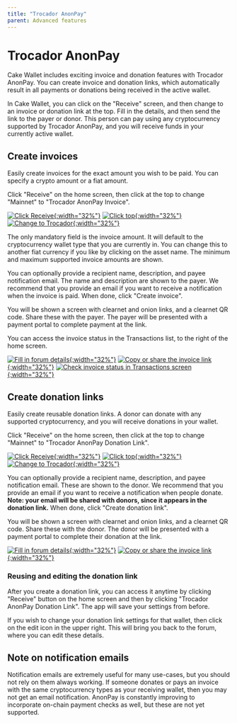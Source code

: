 ```yaml
---
title: "Trocador AnonPay"
parent: Advanced features
---
```


# Trocador AnonPay

Cake Wallet includes exciting invoice and donation features with Trocador AnonPay. You can create invoice and donation links, which automatically result in all payments or donations being received in the active wallet.

In Cake Wallet, you can click on the "Receive" screen, and then change to an invoice or donation link at the top. Fill in the details, and then send the link to the payer or donor. This person can pay using any cryptocurrency supported by Trocador AnonPay, and you will receive funds in your currently active wallet.

## Create invoices

Easily create invoices for the exact amount you wish to be paid. You can specify a crypto amount or a fiat amount.

Click "Receive" on the home screen, then click at the top to change "Mainnet" to "Trocador AnonPay Invoice".

[![Click Receive](/images/receive-1.jpg){:width="32%"}](/images/receive-1.jpg)
[![Click top](/images/anonpay-receive-screen.jpg){:width="32%"}](/images/anonpay-receive-screen.jpg)
[![Change to Trocador](/images/anonpay-receive-invoice.jpg){:width="32%"}](/images/anonpay-receive-invoice.jpg)

The only mandatory field is the invoice amount. It will default to the cryptocurrency wallet type that you are currently in. You can change this to another fiat currency if you like by clicking on the asset name. The minimum and maximum supported invoice amounts are shown.

You can optionally provide a recipient name, description, and payee notification email. The name and description are shown to the payer. We recommend that you provide an email if you want to receive a notification when the invoice is paid. When done, click "Create invoice".

You will be shown a screen with clearnet and onion links, and a clearnet QR code. Share these with the payer. The payer will be presented with a payment portal to complete payment at the link.

You can access the invoice status in the Transactions list, to the right of the home screen.

[![Fill in forum details](/images/anonpay-invoice-forum.jpg){:width="32%"}](/images/anonpay-invoice-forum.jpg)
[![Copy or share the invoice link](/images/anonpay-invoice-qr.jpg){:width="32%"}](/images/anonpay-invoice-qr.jpg)
[![Check invoice status in Transactions screen](/images/anonpay-invoice-transactions.jpg){:width="32%"}](/images/anonpay-invoice-transactions.jpg)

## Create donation links

Easily create reusable donation links. A donor can donate with any supported cryptocurrency, and you will receive donations in your wallet.

Click "Receive" on the home screen, then click at the top to change "Mainnet" to "Trocador AnonPay Donation Link".

[![Click Receive](/images/receive-1.jpg){:width="32%"}](/images/receive-1.jpg)
[![Click top](/images/anonpay-receive-screen.jpg){:width="32%"}](/images/anonpay-receive-screen.jpg)
[![Change to Trocador](/images/anonpay-receive-donation.jpg){:width="32%"}](/images/anonpay-receive-donation.jpg)

You can optionally provide a recipient name, description, and payee notification email. These are shown to the donor. We recommend that you provide an email if you want to receive a notification when people donate. **Note: your email will be shared with donors, since it appears in the donation link.** When done, click "Create donation link".

You will be shown a screen with clearnet and onion links, and a clearnet QR code. Share these with the donor. The donor will be presented with a payment portal to complete their donation at the link.

[![Fill in forum details](/images/anonpay-donation-forum.jpg){:width="32%"}](/images/anonpay-donation-forum.jpg)
[![Copy or share the invoice link](/images/anonpay-donation-qr.jpg){:width="32%"}](/images/anonpay-donation-qr.jpg)

### Reusing and editing the donation link

After you create a donation link, you can access it anytime by clicking "Receive" button on the home screen and then by clicking "Trocador AnonPay Donation Link". The app will save your settings from before.

If you wish to change your donation link settings for that wallet, then click on the edit icon in the upper right. This will bring you back to the forum, where you can edit these details.

## Note on notification emails

Notification emails are extremely useful for many use-cases, but you should not rely on them always working. If someone donates or pays an invoice with the same cryptocurrency types as your receiving wallet, then you may not get an email notification. AnonPay is constantly improving to incorporate on-chain payment checks as well, but these are not yet supported.
